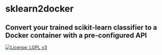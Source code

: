 # sklearn2docker
## Convert your trained scikit-learn classifier to a Docker container with a pre-configured API

[![License: LGPL v3](https://img.shields.io/badge/License-LGPL%20v3-blue.svg)](http://www.gnu.org/licenses/lgpl-3.0)

